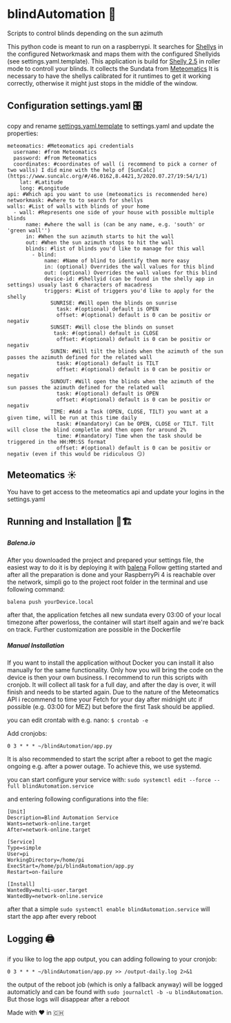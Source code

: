# blindAutomation 🚀
Scripts to control blinds depending on the sun azimuth

This python code is meant to run on a raspberrypi. It searches for [Shellys](https://shelly.cloud) in the configured Networkmask and maps them with the configured Shellyids (see settings.yaml.template).
This application is build for [Shelly 2.5](https://shelly.cloud/products/shelly-25-smart-home-automation-relay/) in roller mode to controll your blinds. It collects the Sundata from [Meteomatics](https://www.meteomatics.com/)
It is necessary to have the shellys calibrated for it runtimes to get it working correctly, otherwise it might just stops in the middle of the window.

## Configuration settings.yaml 🎛
copy and rename [settings.yaml.template](https://github.com/RaphiOriginal/blindAutomation/blob/master/settings.yaml.template) to settings.yaml and update the properties:
```
meteomatics: #Meteomatics api credentials
  username: #from Meteomatics
  password: #from Meteomatics
  coordinates: #coordinates of wall (i recommend to pick a corner of two walls) I did mine with the help of [SunCalc](https://www.suncalc.org/#/46.0162,8.4421,3/2020.07.27/19:54/1/1)
    lat: #Latitude
    long: #Longitude
api: #Which api you want to use (meteomatics is recommended here)
networkmask: #where to to search for shellys
walls: #List of walls with blinds of your home
  - wall: #Represents one side of your house with possible multiple blinds
      name: #where the wall is (can be any name, e.g. 'south' or 'green wall'')
      in: #When the sun azimuth starts to hit the wall
      out: #When the sun azimuth stops to hit the wall
      blinds: #list of blinds you'd like to manage for this wall
        - blind:
            name: #Name of blind to identify them more easy
            in: (optional) Overrides the wall values for this blind
            out: (optional) Overrides the wall values for this blind
            device-id: #Shellyid (can be found in the shelly app in settings) usualy last 6 characters of macadress
            triggers: #List of triggers you'd like to apply for the shelly
              SUNRISE: #Will open the blinds on sunrise
                task: #(optional) default is OPEN
                offset: #(optional) default is 0 can be positiv or negativ
              SUNSET: #Will close the blinds on sunset
               task: #(optional) default is CLOSE
                offset: #(optional) default is 0 can be positiv or negativ
              SUNIN: #Will tilt the blinds when the azimuth of the sun passes the azimuth defined for the related wall
                task: #(optional) default is TILT
                offset: #(optional) default is 0 can be positiv or negativ
              SUNOUT: #Will open the blinds when the azimuth of the sun passes the azimuth defined for the related wall
                task: #(optional) default is OPEN
                offset: #(optional) default is 0 can be positiv or negativ
              TIME: #Add a Task (OPEN, CLOSE, TILT) you want at a given time, will be run at this time daily
                task: #(mandatory) Can be OPEN, CLOSE or TILT. Tilt will close the blind completle and then open for around 2%
                time: #(mandatory) Time when the task should be triggered in the HH:MM:SS format
                offset: #(optional) default is 0 can be positiv or negativ (even if this would be ridiculous 😏)
```

## Meteomatics ☀️
You have to get access to the meteomatics api and update your logins in the settings.yaml

## Running and Installation 🏃🏗
##### Balena.io
After you downloaded the project and prepared your settings file, the easiest way to do it is by deploying it with [balena](https://www.balena.io/os)
Follow getting started and after all the preparation is done and your RaspberryPi 4 is reachable over the network, simpli go to the project root folder in the terminal and use following command:
```
balena push yourDevice.local
```
after that, the application fetches all new sundata every 03:00 of your local timezone
after powerloss, the container will start itself again and we're back on track.
Further customization are possible in the Dockerfile
##### Manual Installation
If you want to install the application without Docker you can install it also manually for the same functionality. Only how you will bring the code on the device is then your own business.
I recommend to run this scripts with cronjob. It will collect all task for a full day, and after the day is over, it will finish and needs to be started again.
Due to the nature of the Meteomatics API i recommend to time your Fetch for your day after midnight utc if possible (e.g. 03:00 for MEZ) but before the first Task should be applied.

you can edit crontab with e.g. nano:
`$ crontab -e`

Add cronjobs:
```
0 3 * * * ~/blindAutomation/app.py
```

It is also recommended to start the script after a reboot to get the magic ongoing e.g. after a power outage.
To achieve this, we use systemd.

you can start configure your service with:
`sudo systemctl edit --force --full blindAutomation.service`

and entering following configurations into the file:

```
[Unit]
Description=Blind Automation Service
Wants=network-online.target
After=network-online.target

[Service]
Type=simple
User=pi
WorkingDirectory=/home/pi
ExecStart=/home/pi/blindAutomation/app.py
Restart=on-failure

[Install]
WantedBy=multi-user.target
WantedBy=network-online.service
```

after that a simple `sudo systemctl enable blindAutomation.service` will start the app after every reboot

## Logging 🖨

if you like to log the app output, you can adding following to your cronjob:

```
0 3 * * * ~/blindAutomation/app.py >> /output-daily.log 2>&1
```
the output of the reboot job (which is only a fallback anyway) will be logged automaticly and can be found with `sudo journalctl -b -u blindAutomation`.
But those logs will disappear after a reboot

Made with ❤️ in 🇨🇭
